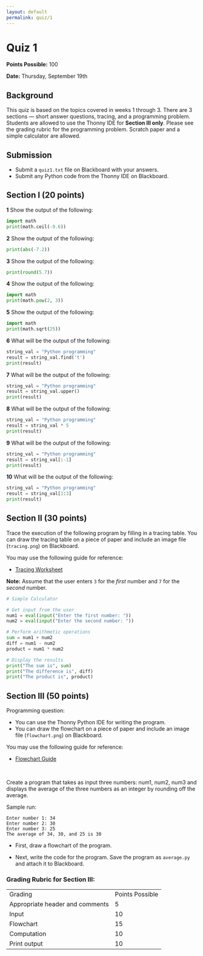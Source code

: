 ```yaml
---
layout: default
permalink: quiz/1
---
```


# Quiz 1

__Points Possible:__ 100

__Date:__ Thursday, September 19th 


## Background 
This quiz is based on the topics covered in weeks 1 through 3. There are 3 sections — short answer questions, tracing, and a programming problem. Students are allowed to use the Thonny IDE for __Section III only__. Please see the grading rubric for the programming problem. Scratch paper and a simple calculator are allowed.

## Submission
* Submit a `quiz1.txt` file on Blackboard with your answers.
* Submit any Python code from the Thonny IDE on Blackboard.


## Section I (20 points)

			
**1** Show the output of the following:
```python
import math
print(math.ceil(-9.6))
```

**2** Show the output of the following:
```python
print(abs(-7.2))
```

**3** Show the output of the following:
```python
print(round(5.7))
```

**4** Show the output of the following:
```python
import math
print(math.pow(2, 3))
```

**5** Show the output of the following:
```python
import math
print(math.sqrt(25))
```

**6** What will be the output of the following:
```python
string_val = "Python programming"
result = string_val.find('t')
print(result)
```

**7** What will be the output of the following:
```python
string_val = "Python programming"
result = string_val.upper()
print(result)
```

**8** What will be the output of the following:
```python
string_val = "Python programming"
result = string_val * 5
print(result)
```

**9** What will be the output of the following:
```python
string_val = "Python programming"
result = string_val[:-1]
print(result)
```

**10** What will be the output of the following:
```python
string_val = "Python programming"
result = string_val[1:3]
print(result)
```



## Section II (30 points)

Trace the execution of the following program by filling in a tracing table. You can draw the tracing table on a piece of paper and include an image file (`tracing.png`) on Blackboard. 

You may use the following guide for reference: 
* [Tracing Worksheet](/guides/tracing)

**Note:**  Assume that the user enters `3` for the _first_ number and `7` for the _second_ number.
```python
# Simple Calculator

# Get input from the user
num1 = eval(input("Enter the first number: "))
num2 = eval(input("Enter the second number: "))

# Perform arithmetic operations
sum = num1 + num2
diff = num1 - num2
product = num1 * num2

# Display the results
print("The sum is", sum)
print("The difference is", diff)
print("The product is", product)

```


## Section III (50 points)


Programming question:
* You can use the Thonny Python IDE for writing the program.
* You can draw the flowchart on a piece of paper and include an image file (`flowchart.png`) on Blackboard.

You may use the following guide for reference: 
* [Flowchart Guide](/guides/flowchart)


<br />

Create a program that takes as input three numbers: num1, num2, num3 and displays the average of the three numbers as an integer by rounding off the average. 

Sample run:

```
Enter number 1: 34
Enter number 2: 30
Enter number 3: 25
The average of 34, 30, and 25 is 30
```


* First, draw a flowchart of the program.

* Next, write the code for the program. Save the program as `average.py` and attach it to Blackboard.

### Grading Rubric for Section III:

<table>
    <tr>
        <td>Grading</td>
        <td>Points Possible</td>
    </tr>
    <tr>
        <td>Appropriate header and comments</td>
        <td>5</td>
    </tr>
    <tr>
        <td>Input</td>
        <td>10</td>
    </tr>
    <tr>
        <td>Flowchart</td>
        <td>15</td>
    </tr>
    <tr>
        <td>Computation</td>
        <td>10</td>
    </tr>
    <tr>
        <td>Print output</td>
        <td>10</td>
    </tr>
</table>



